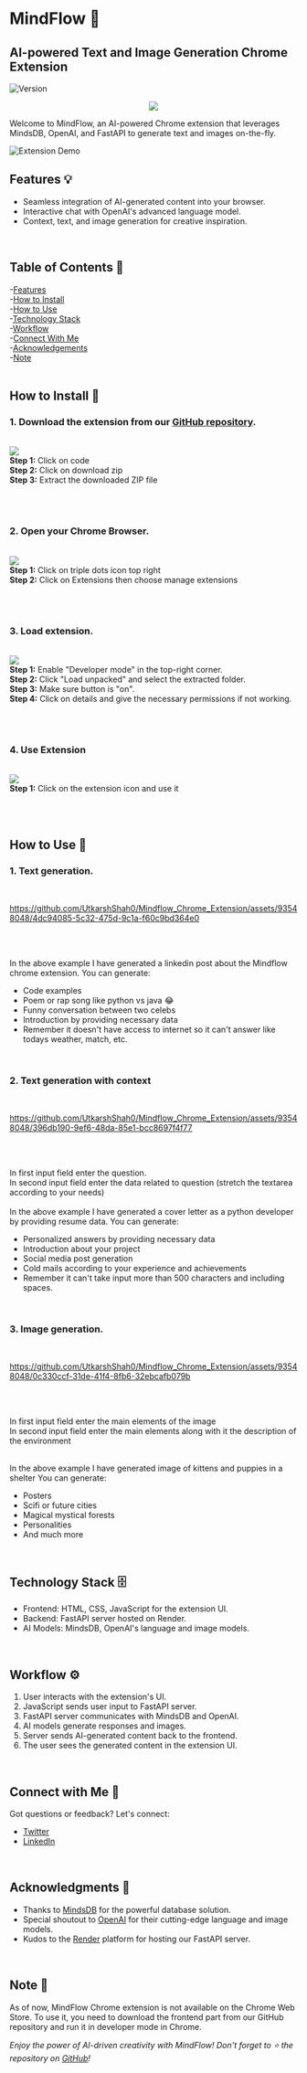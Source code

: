 # MindFlow 🚀
## AI-powered Text and Image Generation Chrome Extension

![Version](https://img.shields.io/badge/version-1.0-blue.svg?style=flat-square)

 <p align = "center">
<img src="https://github.com/UtkarshShah0/Mindflow_Chrome_Extension/assets/93548048/e69317d0-216e-44c7-8a37-24093f450b64">
 </p>
 
Welcome to MindFlow, an AI-powered Chrome extension that leverages MindsDB, OpenAI, and FastAPI to generate text and images on-the-fly.

![Extension Demo](demo.gif)
<br>

## Features 💡
- Seamless integration of AI-generated content into your browser.
- Interactive chat with OpenAI's advanced language model.
- Context, text, and image generation for creative inspiration.
<br>

## Table of Contents 📃
-[Features](https://github.com/UtkarshShah0/Mindflow_Chrome_Extension/edit/main/README.md/#features) <br>
-[How to Install](https://github.com/UtkarshShah0/Mindflow_Chrome_Extension/edit/main/README.md/#how-to-install)<br>
-[How to Use](https://github.com/UtkarshShah0/Mindflow_Chrome_Extension/edit/main/README.md/#how-to-use)<br>
-[Technology Stack](https://github.com/UtkarshShah0/Mindflow_Chrome_Extension/edit/main/README.md/#technology-stack)<br>
-[Workflow](https://github.com/UtkarshShah0/Mindflow_Chrome_Extension/edit/main/README.md/#workflow)<br>
-[Connect With Me](https://github.com/UtkarshShah0/Mindflow_Chrome_Extension/edit/main/README.md/#connect-with-me)<br>
-[Acknowledgements](https://github.com/UtkarshShah0/Mindflow_Chrome_Extension/edit/main/README.md/#acknowledgements)<br>
-[Note](https://github.com/UtkarshShah0/Mindflow_Chrome_Extension/edit/main/README.md/#note)<br>
<br>

## How to Install 🔧


### 1. Download the extension from our [GitHub repository](https://github.com/UtkarshShah0/Mindflow_Chrome_Extension).
<br>
<img src="https://file.notion.so/f/s/172dc144-92e5-4fea-8505-7ccccdcf10dc/1_github.png?id=fa483817-8e16-4a94-82bb-5caf1946dd9c&table=block&spaceId=d8c53cc2-07e8-48c5-8192-9ed7dca5568d&expirationTimestamp=1693375200000&signature=moAphGkVWUYMvl5pj5-Q5rvMb1TC4W_nsfETvx11jsw&downloadName=1_github.png">
<br>
<b>Step 1:</b> Click on code <br>
<b>Step 2:</b> Click on download zip <br>
<b>Step 3:</b> Extract the downloaded ZIP file <br>

<br><br>

### 2. Open your Chrome Browser. 
<br>
<img src="https://file.notion.so/f/s/9b4aca1e-03b1-4dde-a9a3-6ca9fc3264c4/2_Chrome.png?id=06c027cc-3771-440f-b9af-2335315ed53f&table=block&spaceId=d8c53cc2-07e8-48c5-8192-9ed7dca5568d&expirationTimestamp=1693375200000&signature=N1TeTMCJ_H_L6Ou8kLKca2U9kDQyZmKbY9Isf6xpIqc&downloadName=2_Chrome.png">
<br>
<b>Step 1:</b> Click on triple dots icon top right <br>
<b>Step 2:</b> Click on Extensions then choose manage extensions <br>

<br><br>

### 3. Load extension.
<br>
<img src="https://file.notion.so/f/s/d0cff1b4-6cbe-4017-b6c8-997a55aae157/3_Extension.png?id=9847dc61-7f3a-4e78-b595-3f51cd347291&table=block&spaceId=d8c53cc2-07e8-48c5-8192-9ed7dca5568d&expirationTimestamp=1693382400000&signature=ksEJvUIwlWA081PijETMjHZ7xn1F8UAotufgh70o9JU&downloadName=3_Extension.png">
<br>
<b>Step 1:</b> Enable "Developer mode" in the top-right corner.<br>
<b>Step 2:</b> Click "Load unpacked" and select the extracted folder.<br>
<b>Step 3:</b> Make sure button is "on".<br>
<b>Step 4:</b> Click on details and give the necessary permissions if not working.<br>

<br><br>

### 4. Use Extension
<br>
<img src="https://file.notion.so/f/s/50a13b35-11e5-484d-ab4b-ddf13e714dad/4_use.png?id=5b4adc90-c6a1-458e-8abb-0ee9c09f7ea3&table=block&spaceId=d8c53cc2-07e8-48c5-8192-9ed7dca5568d&expirationTimestamp=1693389600000&signature=wSl2R2xqmOoYJc8oKFujH-NnLVvlJqGDnp-OdmJkdZM&downloadName=4_use.png">
<br>
<b>Step 1:</b> Click on the extension icon and use it<br>

<br><br>

## How to Use 📖

### 1. Text generation.
<br>

https://github.com/UtkarshShah0/Mindflow_Chrome_Extension/assets/93548048/4dc94085-5c32-475d-9c1a-f60c9bd364e0

<br><br>

In the above example I have generated a linkedin post about the Mindflow chrome extension.
You can generate:
- Code examples
- Poem or rap song like python vs java 😂
- Funny conversation between two celebs
- Introduction by providing necessary data
- Remember it doesn't have access to internet so it can't answer like todays weather, match, etc.
<br>

### 2. Text generation with context
<br>

https://github.com/UtkarshShah0/Mindflow_Chrome_Extension/assets/93548048/396db190-9ef6-48da-85e1-bcc8697f4f77

<br><br>

In first input field enter the question.<br>
In second input field enter the data related to question (stretch the textarea according to your needs)<br><br>
In the above example I have generated a cover letter as a python developer by providing resume data.
You can generate:
- Personalized answers by providing necessary data
- Introduction about your project
- Social media post generation
- Cold mails according to your experience and achievements
- Remember it can't take input more than 500 characters and including spaces. 
<br>

### 3. Image generation.
<br>

https://github.com/UtkarshShah0/Mindflow_Chrome_Extension/assets/93548048/0c330ccf-31de-41f4-8fb6-32ebcafb079b

<br><br>

In first input field enter the main elements of the image<br>
In second input field enter the main elements along with it the description of the environment<br><br>

In the above example I have generated image of kittens and puppies in a shelter
You can generate:
- Posters
- Scifi or future cities
- Magical mystical forests
- Personalities
- And much more
<br>

## Technology Stack 🗄️
- Frontend: HTML, CSS, JavaScript for the extension UI.
- Backend: FastAPI server hosted on Render.
- AI Models: MindsDB, OpenAI's language and image models.
<br>

## Workflow ⚙️
1. User interacts with the extension's UI.
2. JavaScript sends user input to FastAPI server.
3. FastAPI server communicates with MindsDB and OpenAI.
4. AI models generate responses and images.
5. Server sends AI-generated content back to the frontend.
6. The user sees the generated content in the extension UI.
<br>

## Connect with Me 🤝
Got questions or feedback? Let's connect:
- [Twitter](https://twitter.com/UtkarshShah0)
- [LinkedIn](https://linkedin.com/in/utkarsh-314b83120)
<br>

## Acknowledgments 🙏
- Thanks to [MindsDB](https://mindsdb.com/) for the powerful database solution.
- Special shoutout to [OpenAI](https://openai.com/) for their cutting-edge language and image models.
- Kudos to the [Render](https://render.com/) platform for hosting our FastAPI server.
<br>

## Note 📝
As of now, MindFlow Chrome extension is not available on the Chrome Web Store. To use it, you need to download the frontend part from our GitHub repository and run it in developer mode in Chrome.

*Enjoy the power of AI-driven creativity with MindFlow! Don't forget to ⭐ the repository on [GitHub](https://github.com/UtkarshShah0/Mindflow_Chrome_Extension)!*
